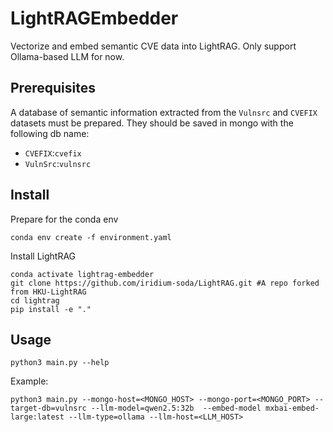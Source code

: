 # LightRAGEmbedder
Vectorize and embed semantic CVE data into LightRAG. Only support Ollama-based LLM for now.

## Prerequisites

A database of semantic information extracted from the `Vulnsrc` and `CVEFIX` datasets must be prepared. They should be saved in mongo with the following db name:
- `CVEFIX`:`cvefix`
- `VulnSrc`:`vulnsrc`

## Install

Prepare for the conda env

```shell
conda env create -f environment.yaml
```

Install LightRAG

```shell
conda activate lightrag-embedder
git clone https://github.com/iridium-soda/LightRAG.git #A repo forked from HKU-LightRAG
cd lightrag
pip install -e "."
```

## Usage

```shell
python3 main.py --help
```

Example:
```shell
python3 main.py --mongo-host=<MONGO_HOST> --mongo-port=<MONGO_PORT> --target-db=vulnsrc --llm-model=qwen2.5:32b  --embed-model mxbai-embed-large:latest --llm-type=ollama --llm-host=<LLM_HOST>
```